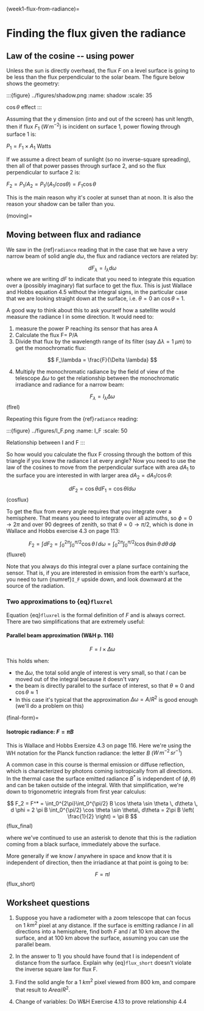 (week1-flux-from-radiance)=

# Finding the flux given the radiance

## Law of the cosine -- using power

Unless the sun is directly overhead, the flux  $F$ on a level
surface is going to be less than the flux perpendicular to the
solar beam. The figure below shows the geometry:

:::{figure} ../figures/shadow.png
:name: shadow
:scale: 35

$\cos \theta$ effect
:::

Assuming that the y dimension (into and out of the screen) has unit
length, then if flux $F_1$ $(W\,m^{-2})$ is incident
on surface 1, power flowing through surface 1 is:

$P_1 = F_1 \times A_1$ Watts

If we assume a direct beam of sunlight (so no inverse-square spreading),
then all of that power passes through surface 2, and so the flux
perpendicular to surface 2 is:

$F_2 = P_1/A_2 = P_1/(A_1 /cos \theta) = F_1 \cos \theta$

This is the main reason why it's cooler at sunset than at noon. It is
also the reason your shadow can be taller than you.

(moving)=

## Moving between flux and radiance

We saw in the {ref}`radiance` reading
that in the case that we have a very narrow beam of solid angle $d\omega$, the flux and radiance vectors are related by:

$$
dF_\lambda = I_\lambda d\omega
$$
where we are writing $dF$ to indicate that you need to integrate this equation over a (possibly imaginary) flat surface to get the flux.  This is just Wallace and Hobbs equation 4.5 without the integral signs, in the particular case that we are looking straight down at the surface, i.e. $\theta =0$ an $\cos \theta$ = 1.


A good way to think about this to ask yourself how a satellite would
measure the radiance I in some direction. It would need to:

1. measure the power P reaching its sensor that has area A
2. Calculate the flux F= P/A
3. Divide that flux by the wavelength range of its filter (say
   $\Delta \lambda = 1\ \mu m$) to get the monochromatic
   flux:

$$
F_\lambda = \frac{F}{\Delta \lambda}
$$

4. Multiply the monochromatic radiance by the field of view of the
   telescope $\Delta \omega$ to get the relationship between
   the monochromatic irradiance and radiance for a narrow beam:

$$
F_\lambda = I_\lambda \Delta \omega
$$ (flrel)


Repeating this figure from the {ref}`radiance` reading: 

:::{figure} ../figures/I_F.png
:name: I_F
:scale: 50

Relationship between I and F
:::

So how would you calculate the flux F crossing through the bottom
of this triangle if you knew the radiance I at every angle? Now you need
to use the law of the cosines to move from the perpendicular surface
with area $dA_1$ to the surface you are interested in with larger
area $dA_2 = dA_1/\cos \theta$:

$$
dF_2 = \cos \theta dF_1 = \cos \theta I d\omega
$$ (cosflux)

To get the flux from every angle requires that you integrate over
a hemisphere. That means you need to integrate over all azimuths, so
$\phi = 0 \to 2\pi$ and over 90 degrees of zenith, so that
$\theta = 0 \to \pi/2$, which is done in Wallace and Hobbs exercise 4.3 
on page 113:

$$
F_2 = \int dF_2 = \int_0^{2\pi} \int_0^{\pi/2} \cos \theta \, I \, d \omega =\int_0^{2\pi} \int_0^{\pi/2} I \cos \theta  \sin \theta \, d\theta \, d \phi
$$ (fluxrel)

Note that you always do this integral over a plane surface containing the sensor.  That is, if you are interested in emission from the earth's surface, you need to turn {numref}`I_F` upside down, and look downward at the source of the radiation.


### Two approximations to {eq}`fluxrel`

Equation {eq}`fluxrel` is the formal definition of $F$ and is always correct.  There are two simplifications that are extremely useful:

#### Parallel beam approximation (W&H p. 116)

$$
F=I \times \Delta \omega
$$

This holds when:

- the $\Delta \omega$, the total solid angle of interest is very small, so that $I$ can be moved out of the integral because it doesn't vary
- the beam is directly parallel to the surface of interest, so that $\theta \approx 0$ and $\cos \theta \approx 1$
- In this case it's typical that the approximation $\Delta \omega = A/R^2$ is good enough  (we'll do a problem on this)

(final-form)=

#### Isotropic radiance: $F = \pi B$

This is Wallace and Hobbs Exersize 4.3 on page 116.  Here we're using the WH notation for the Planck function radiance:  the letter $B$ ($W\,m^{-2}\,sr^{-1}$)

A common case in this course is thermal emission or diffuse reflection, which is characterized
by photons coming isotropically from all directions. In the thermal case the 
surface emitted radiance $B^*$ is independent of
$(\phi, \theta)$ and can be taken outside of the integral. With
that simplification, we're down to trigonometric integrals from first
year calculus:

$$
F_2 = F^* = \int_0^{2\pi}\int_0^{\pi/2} B \cos \theta  \sin \theta \, d\theta \, d \phi = 2 \pi B
      \int_0^{\pi/2} \cos \theta  \sin \theta\, d\theta = 2\pi B \left( \frac{1}{2} \right)  = \pi B
$$ (flux_final)

where we've continued to use an asterisk to denote that this is the
radiation coming from a black surface, immediately above the surface.

More generally if we know $I$ anywhere in space and know that it
is independent of direction, then the irriadiance at that point is going
to be:

$$
F = \pi I
$$ (flux_short)


## Worksheet questions

1) Suppose you have a radiometer with a zoom telescope that can focus on 1 $km^2$ pixel at any distance.   If the surface is emitting radiance $I$ in all directions into a hemisphere, find both $F$ and $I$ at 10 km above the surface, and at 100 km above the surface, assuming you can use the parallel beam.

2) In the answer to 1) you should have found that I is independent of distance from the surface. Explain why {eq}`flux_short` doesn't  violate the inverse square law for flux F.

3) Find the solid angle for a 1 $km^2$ pixel viewed from 800 km, and compare that result to $Area/R^2$.

4) Change of variables:  Do W&H Exercise 4.13 to prove relationship 4.4


